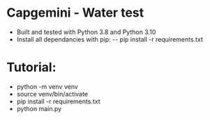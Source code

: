# Capgemini - Water test
- Built and tested with Python 3.8 and Python 3.10
- Install all dependancies with pip:
-- pip install -r requirements.txt

# Tutorial:
- python -m venv venv
- source venv/bin/activate
- pip install -r requirements.txt
- python main.py